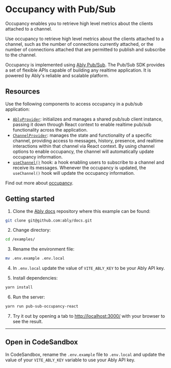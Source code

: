 # Occupancy with Pub/Sub

Occupancy enables you to retrieve high level metrics about the clients attached to a channel.

Use occupancy to retrieve high level metrics about the clients attached to a channel, such as the number of connections currently attached, or the number of connections attached that are permitted to publish and subscribe to the channel.

Occupancy is implemented using [Ably Pub/Sub](/docs/products/channels). The Pub/Sub SDK provides a set of flexible APIs capable of building any realtime application. It is powered by Ably's reliable and scalable platform.

## Resources

Use the following components to access occupancy in a pub/sub application:

- [`AblyProvider`](/docs/getting-started/react-hooks#ably-provider): initializes and manages a shared pub/sub client instance, passing it down through React context to enable realtime pub/sub functionality across the application.
- [`ChannelProvider`](/docs/getting-started/react-hooks#channel-provider): manages the state and functionality of a specific channel, providing access to messages, history, presence, and realtime interactions within that channel via React context. By using channel options to enable occupancy, the channel will automatically update occupancy information.
- [`useChannel()`](/docs/-hooks#useChannel) hook: a hook enabling users to subscribe to a channel and receive its messages. Whenever the occupancy is updated, the `useChannel()` hook will update the occupancy information.

Find out more about [occupancy](/docs/presence-occupancy/occupancy).

## Getting started

1. Clone the [Ably docs](https://github.com/ably/docs) repository where this example can be found:

  ```sh
  git clone git@github.com:ably/docs.git
  ```

2. Change directory:

  ```sh
  cd /examples/
  ```

3. Rename the environment file:

  ```sh
  mv .env.example .env.local
  ```

4. In `.env.local` update the value of `VITE_ABLY_KEY` to be your Ably API key.

5. Install dependencies:

  ```sh
  yarn install
  ```

6. Run the server:

  ```sh
  yarn run pub-sub-occupancy-react
  ```

7. Try it out by opening a tab to [http://localhost:3000/](http://localhost:3000/) with your browser to see the result.

---

## Open in CodeSandbox

In CodeSandbox, rename the `.env.example` file to `.env.local` and update the value of your `VITE_ABLY_KEY` variable to use your Ably API key.
